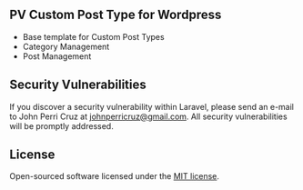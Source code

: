 
## PV Custom Post Type for Wordpress

- Base template for Custom Post Types
- Category Management
- Post Management

## Security Vulnerabilities

If you discover a security vulnerability within Laravel, please send an e-mail to John Perri Cruz at johnperricruz@gmail.com. All security vulnerabilities will be promptly addressed.

## License

Open-sourced software licensed under the [MIT license](http://opensource.org/licenses/MIT).
 
